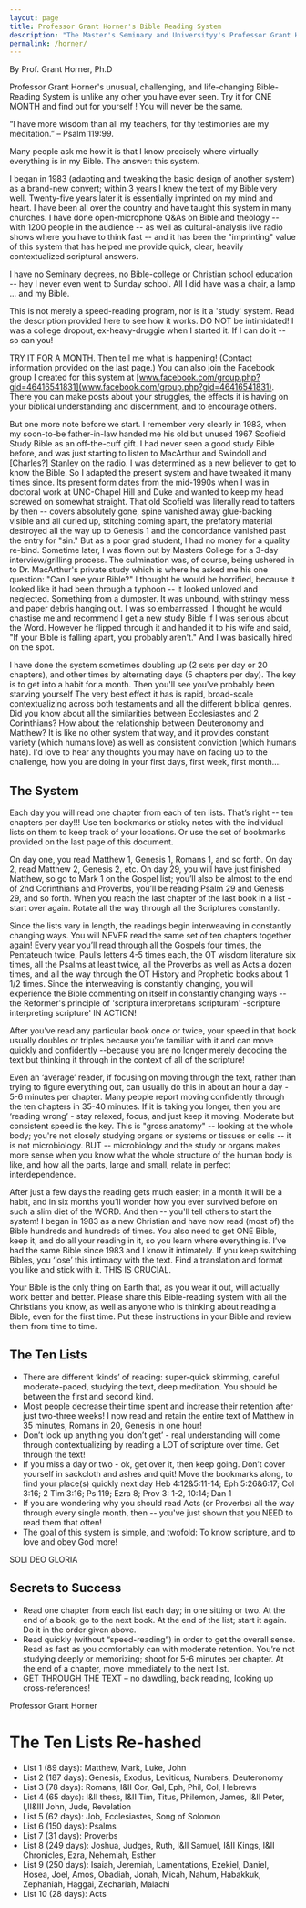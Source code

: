 ```yaml
---
layout: page
title: Professor Grant Horner's Bible Reading System
description: "The Master's Seminary and Universityy's Professor Grant Horner's Bible reading system. study in lists."
permalink: /horner/
---
```


By Prof. Grant Horner, Ph.D

Professor Grant Horner's unusual, challenging, and life-changing Bible-Reading System is unlike any other you have ever seen. Try it for ONE MONTH and find out for yourself ! You will never be the same.

&ldquo;I have more wisdom than all my teachers, for thy testimonies are my meditation.&rdquo; &ndash; Psalm 119:99.

Many people ask me how it is that I know precisely where virtually everything is in my Bible. The answer: this system.

I began in 1983 (adapting and tweaking the basic design of another system) as a brand-new convert; within 3 years I knew the text of my Bible very well. Twenty-five years later it is essentially imprinted on my mind and heart. I have been all over the country and have taught this system in many churches. I have done open-microphone Q&As on Bible and theology -- with 1200 people in the audience -- as well as cultural-analysis live radio shows where you have to think fast -- and it has been the "imprinting" value of this system that has helped me provide quick, clear, heavily contextualized scriptural answers.

I have no Seminary degrees, no Bible-college or Christian school education -- hey I never even went to Sunday school. All I did have was a chair, a lamp ... and my Bible.

This is not merely a speed-reading program, nor is it a 'study' system. Read the description provided here to see how it works. DO NOT be intimidated! I was a college dropout, ex-heavy-druggie when I started it. If I can do it -- so can you!

TRY IT FOR A MONTH. Then tell me what is happening! (Contact information provided on the last page.) You can also join the Facebook group I created for this system at
[www.facebook.com/group.php?gid=46416541831](www.facebook.com/group.php?gid=46416541831). There you can make posts about your struggles, the effects it is having on your biblical understanding and discernment, and to encourage others.

But one more note before we start. I remember very clearly in 1983, when my soon-to-be father-in-law handed me his old but unused 1967 Scofield Study Bible as an off-the-cuff gift. I had never seen a good study Bible before, and was just starting to listen to MacArthur and Swindoll and [Charles?] Stanley on the radio. I was determined as a new believer to get to know the Bible. So I adapted the present system and have tweaked it many times since.
Its present form dates from the mid-1990s when I was in doctoral work at UNC-Chapel Hill and Duke and wanted to keep my head screwed on somewhat straight. That old Scofield was literally read to tatters by then -- covers absolutely gone, spine vanished away glue-backing visible and all curled up, stitching coming apart, the prefatory material destroyed all the way up to Genesis 1 and the concordance vanished past the entry for "sin." But as a poor grad student, I had no money for a quality re-bind.
Sometime later, I was flown out by Masters College for a 3-day interview/grilling process. The culmination was, of course, being ushered in to Dr. MacArthur's private study which is where he asked me his one question: "Can I see your Bible?"
I thought he would be horrified, because it looked like it had been through a typhoon -- it looked unloved and neglected.
Something from a dumpster. It was unbound, with stringy mess and paper debris hanging out. I was so embarrassed. I thought he would chastise me and recommend I get a new study Bible if I was serious about the Word.
However he flipped through it and handed it to his wife and said, "If your Bible is falling apart, you probably aren't." And I was basically hired on the spot.

I have done the system sometimes doubling up (2 sets per day or 20 chapters), and other times by alternating days (5 chapters per day). The key is to get into a habit for a month. Then you'll see you've probably been starving yourself
The very best effect it has is rapid, broad-scale contextualizing across both testaments and all the different biblical genres. Did you know about all the similarities between Ecclesiastes and 2 Corinthians? How about the relationship between Deuteronomy and Matthew? It is like no other system that way, and it provides constant variety (which humans love) as well as consistent conviction (which humans hate).
I'd love to hear any thoughts you may have on facing up to the challenge, how you are doing in your first days, first week, first month....

## The System
Each day you will read one chapter from each of ten lists. That’s right -- ten chapters per day!!! Use ten bookmarks or sticky notes with the individual lists on them to keep track of your locations. Or use the set of bookmarks provided on the last page of this document.

On day one, you read Matthew 1, Genesis 1, Romans 1, and so forth. On day 2, read Matthew 2, Genesis 2, etc. On day 29, you will have just finished Matthew, so go to Mark 1 on the Gospel list; you’ll also be almost to the end of 2nd Corinthians and Proverbs, you’ll be reading Psalm 29 and Genesis 29, and so forth. When you reach the last chapter of the last book in a list - start over again. Rotate all the way through all the Scriptures constantly.

Since the lists vary in length, the readings begin interweaving in constantly changing ways. You will NEVER read the same set of ten chapters together again! Every year you’ll read through all the Gospels four times, the Pentateuch twice, Paul’s letters 4-5 times each, the OT wisdom literature six times, all the Psalms at least twice, all the Proverbs as well as
Acts a dozen times, and all the way through the OT History and Prophetic books about 1 1/2 times. Since the interweaving is constantly changing, you will experience the Bible commenting on itself in constantly changing ways -- the Reformer's principle of 'scriptura interpretans scripturam' -scripture interpreting scripture' IN ACTION!

After you’ve read any particular book once or twice, your speed in that book usually doubles or triples because you’re familiar with it and can move quickly and confidently --because you are no longer merely decoding the text but thinking it through in the context of all of the scripture!

Even an ‘average’ reader, if focusing on moving through the text, rather than trying to figure everything out, can usually do this in about an hour a day - 5-6 minutes per chapter. Many people report moving confidently through the ten chapters in 35-40 minutes. If it is taking you longer, then you are ‘reading wrong’ - stay relaxed, focus, and just keep it moving. Moderate but consistent speed is the key. This is "gross anatomy" -- looking at the whole body; you're not closely studying organs or systems or tissues or cells -- it is not microbiology. BUT -- microbiology and the study or organs makes more sense when you know what the whole structure of the human body is like, and how all the parts, large and small, relate in perfect interdependence.

After just a few days the reading gets much easier; in a month it will be a habit, and in six months you’ll wonder how you ever survived before on such a slim diet of the WORD. And then -- you'll tell others to start the system!
I began in 1983 as a new Christian and have now read (most of) the Bible hundreds and hundreds of times. You also need to get ONE Bible, keep it, and do all your reading in it, so you learn where everything is. I’ve had the same Bible since 1983 and I know it intimately. If you keep switching Bibles, you ‘lose’ this intimacy with the text. Find a translation and format you like and stick with it. THIS IS CRUCIAL.

Your Bible is the only thing on Earth that, as you wear it out, will actually work better and better.
Please share this Bible-reading system with all the Christians you know, as well as anyone who is thinking about reading a Bible, even for the first time.
Put these instructions in your Bible and review them from time to time.

## The Ten Lists
- There are different &lsquo;kinds&rsquo; of reading: super-quick skimming, careful moderate-paced, studying the text, deep meditation. You should be between the first and second kind.
- Most people decrease their time spent and increase their retention after just two-three weeks! I now read and retain the entire text of Matthew in 35 minutes, Romans in 20, Genesis in one hour!
- Don’t look up anything you ‘don’t get’ - real understanding will come through contextualizing by reading a LOT of scripture over time. Get through the text!
- If you miss a day or two - ok, get over it, then keep going. Don’t cover yourself in sackcloth and ashes and quit! Move the bookmarks along, to find your place(s) quickly next day
  Heb 4:12&5:11-14; Eph 5:26&6:17; Col 3:16; 2 Tim 3:16; Ps 119; Ezra 8; Prov 3: 1-2, 10:14; Dan 1
- If you are wondering why you should read Acts (or Proverbs) all the way through every single month, then -- you've just shown that you NEED to read them that often!
- The goal of this system is simple, and twofold: To know scripture, and to love and obey God more!

SOLI DEO GLORIA

## Secrets to Success
- Read one chapter from each list each day; in one sitting or two. At the end of a book; go to the next book. At the end of the list; start it again. Do it in the order given above.
- Read quickly (without “speed-reading”) in order to get the overall sense. Read as fast as you comfortably can with moderate retention. You’re not studying deeply or memorizing; shoot for 5-6 minutes per chapter. At the end of a chapter, move immediately to the next list.
- GET THROUGH THE TEXT – no dawdling, back reading, looking up cross-references!

Professor Grant Horner

# The Ten Lists Re-hashed
- List 1 (89 days): Matthew, Mark, Luke, John
- List 2 (187 days): Genesis, Exodus, Leviticus, Numbers, Deuteronomy
- List 3 (78 days): Romans, I&II Cor, Gal, Eph, Phil, Col, Hebrews
- List 4 (65 days): I&II thess, I&II Tim, Titus, Philemon, James, I&II Peter, I,II&III John, Jude, Revelation
- List 5 (62 days): Job, Ecclesiastes, Song of Solomon
- List 6 (150 days): Psalms
- List 7 (31 days): Proverbs
- List 8 (249 days): Joshua, Judges, Ruth, I&II Samuel, I&II Kings, I&II Chronicles, Ezra, Nehemiah, Esther
- List 9 (250 days): Isaiah, Jeremiah, Lamentations, Ezekiel, Daniel, Hosea, Joel, Amos, Obadiah, Jonah, Micah, Nahum, Habakkuk, Zephaniah, Haggai, Zechariah, Malachi
- List 10 (28 days): Acts
